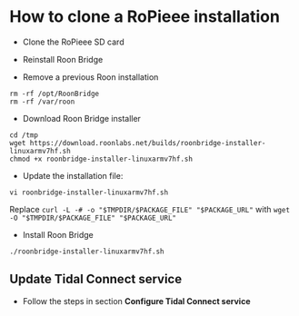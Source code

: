 # How to clone a RoPieee installation

* Clone the RoPieee SD card

* Reinstall Roon Bridge

* Remove a previous Roon installation
```shell
rm -rf /opt/RoonBridge
rm -rf /var/roon
```

* Download Roon Bridge installer
```shell
cd /tmp
wget https://download.roonlabs.net/builds/roonbridge-installer-linuxarmv7hf.sh
chmod +x roonbridge-installer-linuxarmv7hf.sh
```

* Update the installation file:
```shell
vi roonbridge-installer-linuxarmv7hf.sh
```

Replace `curl -L -# -o "$TMPDIR/$PACKAGE_FILE" "$PACKAGE_URL"` with `wget -O "$TMPDIR/$PACKAGE_FILE" "$PACKAGE_URL"`

* Install Roon Bridge
```shell
./roonbridge-installer-linuxarmv7hf.sh
```

## Update Tidal Connect service

* Follow the steps in section **Configure Tidal Connect service**
